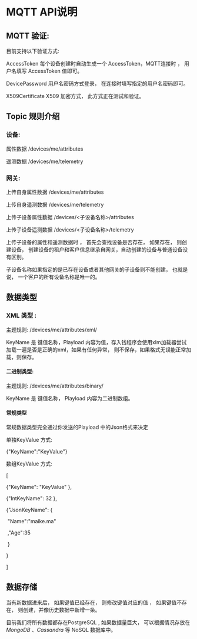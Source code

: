 # MQTT API说明

## MQTT 验证:

目前支持以下验证方式:

AccessToken   每个设备创建时自动生成一个 AccessToken，MQTT连接时 ， 用户名填写 AccessToken 值即可。 

DevicePassword  用户名密码方式登录， 在连接时填写指定的用户名密码即可。 

X509Certificate   X509 加密方式， 此方式正在测试和验证。



## Topic 规则介绍

### 设备:

属性数据   /devices/me/attributes

遥测数据  /devices/me/telemetry



### 网关:

上传自身属性数据   /devices/me/attributes

上传自身遥测数据  /devices/me/telemetry

上传子设备属性数据   /devices/<子设备名称>/attributes

上传子设备遥测数据  /devices/<子设备名称>/telemetry

上传子设备的属性和遥测数据时 ， 首先会查找设备是否存在， 如果存在， 则创建设备， 创建设备的租户和客户信息继承自网关，自动创建的设备与普通设备没有区别。

子设备名称如果指定的是已存在设备或者其他网关的子设备则不能创建， 也就是说， 一个客户的所有设备名称是唯一的。 



## 数据类型

### XML 类型 :

主题规则:  /devices/me/attributes/xml/<KeyName>

KeyName 是 键值名称，Playload  内容为值，存入钱程序会使用xlm加载器尝试加载一遍是否是正确的xml，如果有任何异常， 则不保存，如果格式无误能正常加载，则保存。 

#### 二进制类型:

主题规则:  /devices/me/attributes/binary/<KeyName>

KeyName 是 键值名称， Playload 内容为二进制数组。 

#### 常规类型

常规数据类型完全通过你发送的Playload 中的Json格式来决定

单独KeyValue 方式: 

  {"KeyName":"KeyValue"}

数组KeyValue 方式:

[

{"KeyName": "KeyValue" },

{"IntKeyName":  32 },

{"JsonKeyName":  {

​	"Name":"maike.ma"

​	,"Age":35 

​      }

}

]





## 数据存储

 

当有新数据进来后， 如果键值已经存在， 则修改键值对应的值 ， 如果键值不存在， 则创建，并像历史数据中新增一条。

目前我们将所有数据都存在PostgreSQL , 如果数据量巨大， 可以根据情况存放在  *MongoDB*   、*Cassandra*      等 NoSQL 数据库中。 